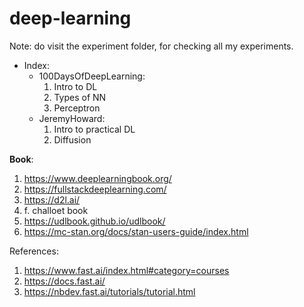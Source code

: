 # deep-learning

Note: do visit the experiment folder, for checking all my experiments.

- Index:
  - 100DaysOfDeepLearning:
    1. Intro to DL
    2. Types of NN
    3. Perceptron
  - JeremyHoward:
    1. Intro to practical DL
    2. Diffusion


**Book**:

1. https://www.deeplearningbook.org/
2. https://fullstackdeeplearning.com/
3. https://d2l.ai/
4. f. challoet book
5. https://udlbook.github.io/udlbook/
6. https://mc-stan.org/docs/stan-users-guide/index.html

References:

1. https://www.fast.ai/index.html#category=courses
2. https://docs.fast.ai/
3. https://nbdev.fast.ai/tutorials/tutorial.html

